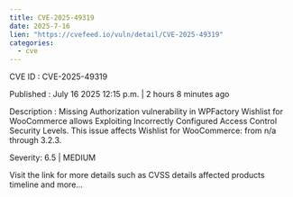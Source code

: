 ```yaml
--- 
title: CVE-2025-49319
date: 2025-7-16
lien: "https://cvefeed.io/vuln/detail/CVE-2025-49319"
categories:
  - cve
---
```


CVE ID : CVE-2025-49319

Published :  July 16
2025
12:15 p.m. | 2 hours
8 minutes ago

Description : Missing Authorization vulnerability in WPFactory Wishlist for WooCommerce allows Exploiting Incorrectly Configured Access Control Security Levels. This issue affects Wishlist for WooCommerce: from n/a through 3.2.3.

Severity: 6.5 | MEDIUM

Visit the link for more details
such as CVSS details
affected products
timeline
and more...
